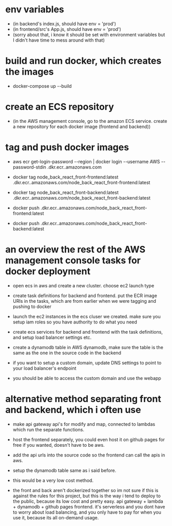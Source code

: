 # env variables
- (in backend's index.js, should have env = 'prod')
- (in frontend/src's App.js, should have env = 'prod')
- (sorry about that, i know it should be set with environment variables but I didn't have time to mess around with that)

# build and run docker, which creates the images
- docker-compose up --build

# create an ECS repository
- (in the AWS management console, go to the amazon ECS service. create a new repository for each docker image (frontend and backend))

# tag and push docker images
- aws ecr get-login-password --region <region> | docker login --username AWS --password-stdin <account-id>.dkr.ecr.<region>.amazonaws.com

- docker tag node_back_react_front-frontend:latest <account-id>.dkr.ecr.<region>.amazonaws.com/node_back_react_front-frontend:latest

- docker tag node_back_react_front-backend:latest <account-id>.dkr.ecr.<region>.amazonaws.com/node_back_react_front-backend:latest

- docker push <account-id>.dkr.ecr.<region>.amazonaws.com/node_back_react_front-frontend:latest

- docker push <account-id>.dkr.ecr.<region>.amazonaws.com/node_back_react_front-backend:latest

# an overview the rest of the AWS management console tasks for docker deployment
- open ecs in aws and create a new cluster. choose ec2 launch type

- create task definitions for backend and frontend. put the ECR image URIs in the tasks, which are from earlier when we were tagging and pushing to docker

- launch the ec2 instances in the ecs cluser we created. make sure you setup iam roles so you have authority to do what you need

- create ecs services for backend and frontend with the task definitions, and setup load balancer settings etc.

- create a dynamodb table in AWS dynamodb, make sure the table is the same as the one in the source code in the backend

- if you want to setup a custom domain, update DNS settings to point to your load balancer's endpoint

- you should be able to access the custom domain and use the webapp

# alternative method separating front and backend, which i often use
- make api gateway api's for modify and map, connected to lambdas which run the separate functions.

- host the frontend separately, you could even host it on github pages for free if you wanted, doesn't have to be aws.

- add the api urls into the source code so the frontend can call the apis in aws.

- setup the dynamodb table same as i said before.

- this would be a very low cost method.

- the front and back aren't dockerized together so im not sure if this is against the rules for this project, but this is the way i tend to deploy to the public, because its low cost and pretty easy. api gateway + lambda + dynamodb + github pages frontend. it's serverless and you dont have to worry about load balancing, and you only have to pay for when you use it, because its all on-demand usage.

